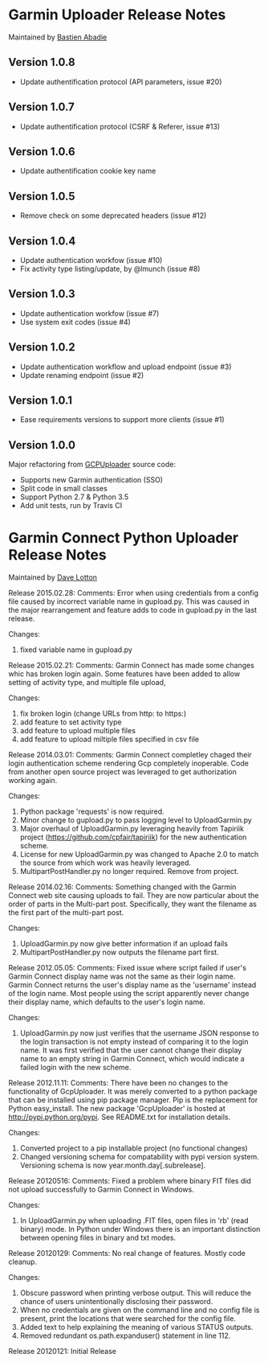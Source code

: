 Garmin Uploader Release Notes
==============================

Maintained by [Bastien Abadie](https://github.com/La0)

Version 1.0.8
-------------

 * Update authentification protocol (API parameters, issue #20)

Version 1.0.7
-------------

 * Update authentification protocol (CSRF & Referer, issue #13)

Version 1.0.6
-------------

 * Update authentification cookie key name

Version 1.0.5
-------------

 * Remove check on some deprecated headers (issue #12)

Version 1.0.4
-------------

 * Update authentication workfow (issue #10)
 * Fix activity type listing/update, by @lmunch (issue #8)

Version 1.0.3
-------------

 * Update authentication workfow (issue #7)
 * Use system exit codes (issue #4)

Version 1.0.2
-------------

 * Update authentication workflow and upload endpoint (issue #3)
 * Update renaming endpoint (issue #2)

Version 1.0.1
-------------

 * Ease requirements versions to support more clients (issue #1)

Version 1.0.0
-------------

Major refactoring from [GCPUploader](https://github.com/dlotton/GcpUploader) source code:

 * Supports new Garmin authentication (SSO)
 * Split code in small classes
 * Support Python 2.7 & Python 3.5
 * Add unit tests, run by Travis CI


Garmin Connect Python Uploader Release Notes
============================================

Maintained by [Dave Lotton](https://github.com/dlotton)

Release 2015.02.28:
  Comments:
  Error when using credentials from a config file caused by incorrect 
  variable name in gupload.py.  This was caused in the major rearrangement
  and feature adds to code in gupload.py in the last release.

  Changes:
  1) fixed variable name in gupload.py
  
Release 2015.02.21:
  Comments:
  Garmin Connect has made some changes whic has broken login again.  Some 
  features have been added to allow setting of activity type, and multiple 
  file upload,
  
  Changes:
  1) fix broken login (change URLs from http: to https:)
  2) add feature to set activity type 
  3) add feature to upload multiple files
  4) add feature to upload miltiple files specified in csv file
 
  
Release 2014.03.01:
  Comments:
  Garmin Connect completley chaged their login authentication scheme rendering
  Gcp completely inoperable.  Code from another open source project was 
  leveraged to get authorization working again.  

  Changes:
  1) Python package 'requests' is now required.
  2) Minor change to gupload.py to pass logging level to UploadGarmin.py
  3) Major overhaul of UploadGarmin.py leveraging heavily from Tapiriik project
     (https://github.com/cpfair/tapiriik) for the new authentication scheme.
  4) License for new UploadGarmin.py was changed to Apache 2.0 to match the
     source from which work was heavily leveraged.
  4) MultipartPostHandler.py no longer required. Remove from project.

Release 2014.02.16:
  Comments:
  Something changed with the Garmin Connect web site causing uploads to fail.
  They are now particular about the order of parts in the Multi-part post.
  Specifically, they want the filename as the first part of the multi-part
  post.
  
  Changes:
  1) UploadGarmin.py now give better information if an upload fails
  2) MultipartPostHandler.py now outputs the filename part first.

Release 2012.05.05:
  Comments:
  Fixed issue where script failed if user's Garmin Connect display name was 
  not the same as their login name.  Garmin Connect returns the user's 
  display name as the 'username' instead of the login name.  Most people using
  the script apparently never change their display name, which defaults to the
  user's login name.
  
  Changes:
  1) UploadGarmin.py now just verifies that the username JSON response to the 
     login transaction is not empty instead of comparing it to the login name.
     It was first verified that the user cannot change their display name to 
     an empty string in Garmin Connect, which would indicate a failed login 
     with the new scheme.

Release 2012.11.11:
  Comments:
  There have been no changes to the functionality of GcpUploader. It was
  merely converted to a python package that can be installed using pip
  package manager.  Pip is the replacement for Python easy_install.  The
  new package 'GcpUploader' is hosted at http://pypi.python.org/pypi. See 
  README.txt for installation details.

  Changes:
  1) Converted project to a pip installable project (no functional changes)
  2) Changed versioning schema for compatability with pypi version system.  
     Versioning schema is now year.month.day[.subrelease].

Release 20120516:
  Comments:
  Fixed a problem where binary FIT files did not upload successfully to Garmin 
  Connect in Windows.  

  Changes:
  1)  In UploadGarmin.py when uploading .FIT files, open files in 'rb' (read 
      binary) mode.  In Python under Windows there is an important distinction
      between opening files in binary and txt modes.  

Release 20120129:
  Comments:
  No real change of features.  Mostly code cleanup.  

  Changes:
  1)  Obscure password when printing verbose output. This will reduce the 
      chance of users unintentionally disclosing their password.
  2)  When no credentials are given on the command line and no config file is
      present, print the locations that were searched for the config file.
  3)  Added text to help explaining the meaning of various STATUS outputs.
  4)  Removed redundant os.path.expanduser() statement in line 112. 


Release 20120121:
  Initial Release
